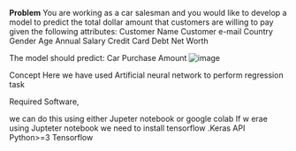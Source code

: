 **Problem**
You are working as a car salesman and you would like to develop a model to predict the total dollar amount that customers are willing to pay given the following attributes:
Customer Name
Customer e-mail
Country
Gender
Age
Annual Salary 
Credit Card Debt 
Net Worth 

The model should predict: 
Car Purchase Amount 
![image](https://github.com/jeena04/Artificial-Neural-Networks---Car-Sales-Prediction/assets/57623171/6eaa83c2-8b89-4faa-b130-ade8fbc01f1b)

Concept
Here we have used Artificial neural network to perform regression task

Required Software,

we can do this using either Jupeter notebook or google colab
If w erae using Jupteter notebook we need to install tensorflow .Keras API
Python>=3
Tensorflow
